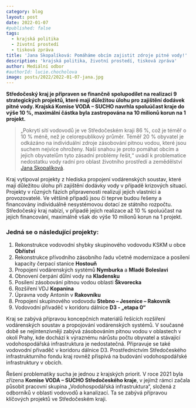 ```yaml
---
category: blog
layout: post
date: 2022-01-07
#published: false
tags: 
  - krajská politika
  - životní prostedí
  - tisková zpráva
title: 'Jana Skopalíková: Pomáháme obcím zajistit zdroje pitné vody!'
description: 'krajská politika, životní prostedí, tisková zpráva'
author: Mediální odbor
#authorId: lucie.chocholova
image: posts/2022/2022-01-07-jana.jpg
---
```


**Středočeský kraj je připraven se finančně spolupodílet na realizaci 9 strategických projektů, které mají důležitou úlohu pro zajištění dodávek pitné vody. Krajská Komise VODA – SUCHO navrhla spoluúčast kraje do výše 10 %, maximální částka byla zastropována na 10 milionů korun na 1 projekt.**

> „Pokrytí sítí vodovodů je ve Středočeském kraji 86 %, což je téměř o 10 % méně, než je celorepublikový průměr. Téměř 20 % obyvatel je odkázáno na individuální zdroje zásobování pitnou vodou, které jsou suchem nejvíce ohroženy. Naší snahou je proto pomáhat obcím a jejich obyvatelům tyto zásadní problémy řešit,“ uvádí k problematice nedostatku vody radní pro oblast životního prostředí a zemědělství [Jana Skopalíková](https://stredocesky.pirati.cz/lide/jana-skopalikova/).

Kraj vytipoval projekty z hlediska propojení vodárenských soustav, které mají důležitou úlohu při zajištění dodávky vody v případě krizových situací. Projekty v různých fázích připravenosti realizují jejich vlastníci a provozovatelé. Ve většině případů jsou či teprve budou řešeny a financovány individuálně nesystémovou dotací ze státního rozpočtu. Středočeský kraj nabízí, v případě jejich realizace až 10 % spoluúčast na jejich financování, maximálně však do výše 10 milionů korun na 1 projekt.

### Jedná se o následující projekty:
1) Rekonstrukce vodovodní shybky skupinového vodovodu KSKM u obce **Obříství**
2) Rekonstrukce přívodního zásobního řadu včetně modernizace a posílení kapacity čerpací stanice **Hostouň**
3) Propojení vodárenských systémů **Nymburka** a **Mladé Boleslavi**
4) Obnovení čerpání důlní vody na **Kladensku**
5) Posílení zásobování pitnou vodou oblasti **Škvorecka**
6) Rozšíření VDJ **Kopanina**
7) Úpravna vody Antonín v **Rakovníku**
8) Propojení skupinového vodovodu **Stebno – Jesenice – Rakovník**
9) Vodovodní přivaděč v koridoru dálnice **D3 - „etapa 0“**

Kraj se zabývá přípravou koncepčních materiálů řešících rozšíření vodárenských soustav a propojování vodárenských systémů. V současné době se nejintenzivněji zabývá zásobováním pitnou vodou v oblastech v okolí Prahy, kde dochází k výraznému nárůstu počtu obyvatel a stávající vodohospodářská infrastruktura je nedostatečná. Připravuje se také vodovodní přivaděč v koridoru dálnice D3.  Prostřednictvím Středočeského infrastrukturního fondu kraj rovněž přispívá na budování vodohospodářské infrastruktury v obcích.

Řešení problematiky sucha je jednou z krajských priorit. V roce 2021 byla zřízena **Komise VODA – SUCHO Středočeského kraje**, v jejímž rámci začala působit pracovní skupina „Vodohospodářská infrastruktura“, složená z odborníků v oblasti vodovodů a kanalizací. Ta se zabývá přípravou klíčových projektů ve Středočeském kraji.
